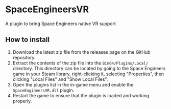 # SpaceEngineersVR

A plugin to bring Space Engineers native VR support

## How to install

1. Download the latest zip file from the releases page on the GitHub repository.
2. Extract the contents of the zip file into the `Bin64/Plugins/Local/` directory. This directory can be located by going to the Space Engineers game in your Steam library, right-clicking it, selecting "Properties", then clicking "Local Files" and "Show Local Files".
3. Open the plugins list in the in-game menu and enable the `SpaceEngineersVR.dll` plugin.
4. Restart the game to ensure that the plugin is loaded and working properly.
